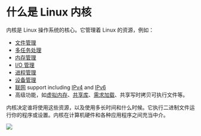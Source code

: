 # 什么是 Linux 内核

内核是 Linux 操作系统的核心。它管理着 Linux 的资源，例如：

- [文件管理](https://bash.cyberciti.biz/guide/File_management)
- [多任务处理](https://bash.cyberciti.biz/guide/Multitasking)
- [内存管理](https://bash.cyberciti.biz/guide/Memory_management)
- [I/O 管理](https://bash.cyberciti.biz/guide/I/O_management)
- [进程管理](https://bash.cyberciti.biz/guide/Process_management)
- [设备管理](https://bash.cyberciti.biz/guide/Device_management)
- [联网](https://bash.cyberciti.biz/guide/Networking) support including [IPv4](https://bash.cyberciti.biz/guide/IPv4) and [IPv6](https://bash.cyberciti.biz/guide/IPv6)
- 高级功能，如[虚拟内存](https://bash.cyberciti.biz/guide/Virtual_memory)、[共享库](https://bash.cyberciti.biz/guide/Shared_libraries)、[需求加载](https://bash.cyberciti.biz/guide/Demand_loading)、共享写时拷贝可执行文件等。

内核决定谁将使用这些资源，以及使用多长时间和什么时候。它执行二进制文件运行你的程序或设置。内核在计算机硬件和各种应用程序之间充当中介。

![](https://gitee.com/mengwg/my_pictures/raw/master/img/202304061917365.png)